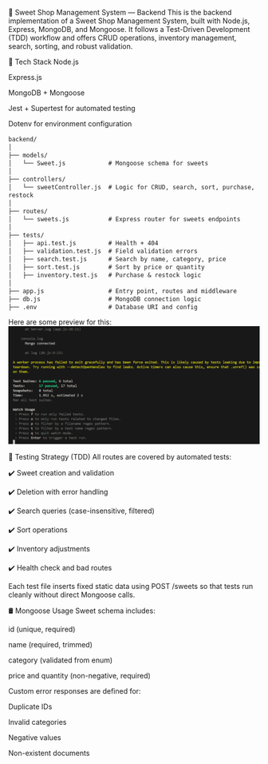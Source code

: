 🍬 Sweet Shop Management System — Backend
This is the backend implementation of a Sweet Shop Management System, built with Node.js, Express, MongoDB, and Mongoose. It follows a Test-Driven Development (TDD) workflow and offers CRUD operations, inventory management, search, sorting, and robust validation.

🧰 Tech Stack
Node.js

Express.js

MongoDB + Mongoose

Jest + Supertest for automated testing

Dotenv for environment configuration
```
backend/
│
├── models/
│   └── Sweet.js            # Mongoose schema for sweets
│
├── controllers/
│   └── sweetController.js  # Logic for CRUD, search, sort, purchase, restock
│
├── routes/
│   └── sweets.js           # Express router for sweets endpoints
│
├── tests/
│   ├── api.test.js         # Health + 404
│   ├── validation.test.js  # Field validation errors
│   ├── search.test.js      # Search by name, category, price
│   ├── sort.test.js        # Sort by price or quantity
│   ├── inventory.test.js   # Purchase & restock logic
│
├── app.js                  # Entry point, routes and middleware
├── db.js                   # MongoDB connection logic
├── .env                    # Database URI and config
```
Here are some preview for this:
![Test Results](screenshots/Screenshot%202025-07-17%20015751.png)

🧪 Testing Strategy (TDD)
All routes are covered by automated tests:

✔️ Sweet creation and validation

✔️ Deletion with error handling

✔️ Search queries (case-insensitive, filtered)

✔️ Sort operations

✔️ Inventory adjustments

✔️ Health check and bad routes

Each test file inserts fixed static data using POST /sweets so that tests run cleanly without direct Mongoose calls.

🛢️ Mongoose Usage
Sweet schema includes:

id (unique, required)

name (required, trimmed)

category (validated from enum)

price and quantity (non-negative, required)

Custom error responses are defined for:

Duplicate IDs

Invalid categories

Negative values

Non-existent documents

